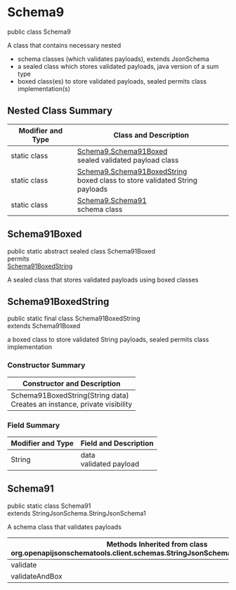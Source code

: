 # Schema9
public class Schema9

A class that contains necessary nested
- schema classes (which validates payloads), extends JsonSchema
- a sealed class which stores validated payloads, java version of a sum type
- boxed class(es) to store validated payloads, sealed permits class implementation(s)

## Nested Class Summary
| Modifier and Type | Class and Description |
| ----------------- | ---------------------- |
| static class | [Schema9.Schema91Boxed](#schema91boxed)<br> sealed validated payload class |
| static class | [Schema9.Schema91BoxedString](#schema91boxedstring)<br> boxed class to store validated String payloads |
| static class | [Schema9.Schema91](#schema91)<br> schema class |

## Schema91Boxed
public static abstract sealed class Schema91Boxed<br>
permits<br>
[Schema91BoxedString](#schema91boxedstring)

A sealed class that stores validated payloads using boxed classes

## Schema91BoxedString
public static final class Schema91BoxedString<br>
extends Schema91Boxed

a boxed class to store validated String payloads, sealed permits class implementation

### Constructor Summary
| Constructor and Description |
| --------------------------- |
| Schema91BoxedString(String data)<br>Creates an instance, private visibility |

### Field Summary
| Modifier and Type | Field and Description |
| ----------------- | ---------------------- |
| String | data<br>validated payload |

## Schema91
public static class Schema91<br>
extends StringJsonSchema.StringJsonSchema1

A schema class that validates payloads

| Methods Inherited from class org.openapijsonschematools.client.schemas.StringJsonSchema.StringJsonSchema1 |
| ------------------------------------------------------------------ |
| validate                                                           |
| validateAndBox                                                     |
